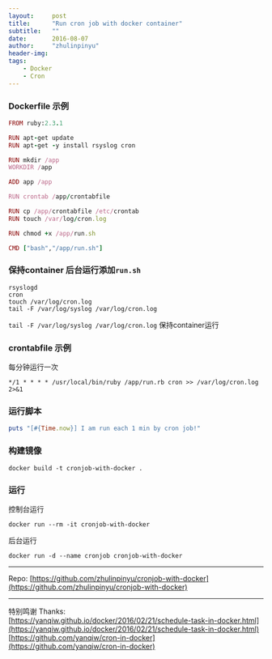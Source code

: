 ```yaml
---
layout:     post
title:      "Run cron job with docker container"
subtitle:   ""
date:       2016-08-07
author:     "zhulinpinyu"
header-img:
tags:
    - Docker
    - Cron
---
```



### Dockerfile 示例

```ruby
FROM ruby:2.3.1

RUN apt-get update
RUN apt-get -y install rsyslog cron

RUN mkdir /app
WORKDIR /app

ADD app /app

RUN crontab /app/crontabfile

RUN cp /app/crontabfile /etc/crontab
RUN touch /var/log/cron.log

RUN chmod +x /app/run.sh

CMD ["bash","/app/run.sh"]
```

### 保持container 后台运行添加`run.sh`

```shell
rsyslogd
cron
touch /var/log/cron.log
tail -F /var/log/syslog /var/log/cron.log
```

`tail -F /var/log/syslog /var/log/cron.log` 保持container运行

### crontabfile 示例

每分钟运行一次

```
*/1 * * * * /usr/local/bin/ruby /app/run.rb cron >> /var/log/cron.log 2>&1
```

### 运行脚本

```ruby
puts "[#{Time.now}] I am run each 1 min by cron job!"
```

### 构建镜像

```shell
docker build -t cronjob-with-docker .
```

### 运行
控制台运行

```shell
docker run --rm -it cronjob-with-docker
```

后台运行

```shell
docker run -d --name cronjob cronjob-with-docker
```

---
Repo: [https://github.com/zhulinpinyu/cronjob-with-docker](https://github.com/zhulinpinyu/cronjob-with-docker)

---
特别鸣谢 Thanks:    
[https://yanqiw.github.io/docker/2016/02/21/schedule-task-in-docker.html](https://yanqiw.github.io/docker/2016/02/21/schedule-task-in-docker.html)
[https://github.com/yanqiw/cron-in-docker](https://github.com/yanqiw/cron-in-docker)